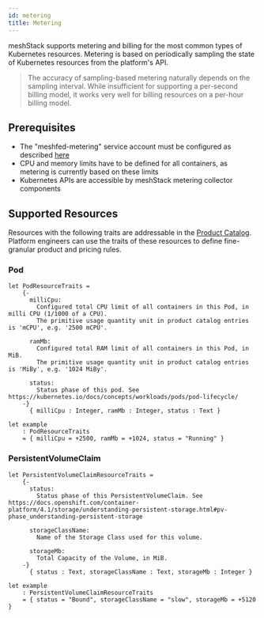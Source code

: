 ```yaml
---
id: metering
title: Metering
---
```


meshStack supports metering and billing for the most common types of Kubernetes resources.
Metering is based on periodically sampling the state of Kubernetes resources from the platform's API.

> The accuracy of sampling-based metering naturally depends on the sampling interval. While insufficient for
> supporting a per-second billing model, it works very well for billing resources on a per-hour billing model.

## Prerequisites

- The "meshfed-metering" service account must be configured as described [here](./index.md#metering)
- CPU and memory limits have to be defined for all containers, as metering is currently based on these limits
- Kubernetes APIs are accessible by meshStack metering collector components

## Supported Resources

Resources with the following traits are addressable in the [Product Catalog](../../settings/billing-configuration.md). Platform engineers can use the traits of these resources to define fine-granular product and pricing rules.

### Pod

<!--snippet:mesh.kraken.productcatalog.traits.kubernetes.pod#type-->


<!--DOCUSAURUS_CODE_TABS-->
<!--Dhall Type-->
```dhall
let PodResourceTraits =
    {-
      milliCpu:
        Configured total CPU limit of all containers in this Pod, in milli CPU (1/1000 of a CPU).
        The primitive usage quantity unit in product catalog entries is 'mCPU', e.g. '2500 mCPU'.

      ramMb:
        Configured total RAM limit of all containers in this Pod, in MiB.
        The primitive usage quantity unit in product catalog entries is 'MiBy', e.g. '1024 MiBy'.

      status:
        Status phase of this pod. See https://kubernetes.io/docs/concepts/workloads/pods/pod-lifecycle/
    -}
      { milliCpu : Integer, ramMb : Integer, status : Text }
```
<!--Example-->
```dhall
let example
    : PodResourceTraits
    = { milliCpu = +2500, ramMb = +1024, status = "Running" }
```
<!--END_DOCUSAURUS_CODE_TABS-->

### PersistentVolumeClaim
<!--snippet:mesh.kraken.productcatalog.traits.kubernetes.persistentvolumeclaim#type-->


<!--DOCUSAURUS_CODE_TABS-->
<!--Dhall Type-->
```dhall
let PersistentVolumeClaimResourceTraits =
    {-
      status:
        Status phase of this PersistentVolumeClaim. See https://docs.openshift.com/container-platform/4.1/storage/understanding-persistent-storage.html#pv-phase_understanding-persistent-storage

      storageClassName:
        Name of the Storage Class used for this volume.

      storageMb:
        Total Capacity of the Volume, in MiB.
    -}
      { status : Text, storageClassName : Text, storageMb : Integer }
```
<!--Example-->
```dhall
let example
    : PersistentVolumeClaimResourceTraits
    = { status = "Bound", storageClassName = "slow", storageMb = +5120 }
```
<!--END_DOCUSAURUS_CODE_TABS-->
